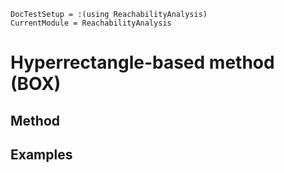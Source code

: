 ```@meta
DocTestSetup = :(using ReachabilityAnalysis)
CurrentModule = ReachabilityAnalysis
```

# Hyperrectangle-based method (BOX)

## Method

## Examples
